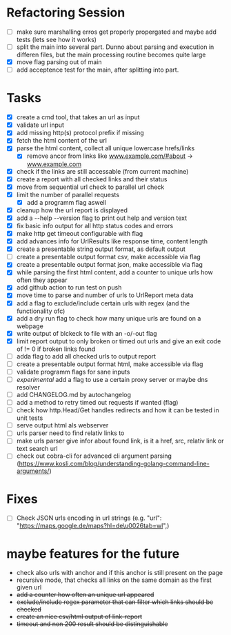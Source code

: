 # Refactoring Session
- [ ] make sure marshalling erros get properly propergated and maybe add tests (lets see how it works)
- [ ] split the main into several part. Dunno about parsing and execution in differen files, but the main processing routine becomes quite large
- [x] move flag parsing out of main
- [ ] add acceptence test for the main, after splitting into part.

# Tasks
- [x] create a cmd tool, that takes an url as input
- [x] validate url input
- [x] add missing http(s) protocol prefix if missing
- [x] fetch the html content of the url
- [x] parse the html content, collect all unique lowercase hrefs/links
  - [x] remove ancor from links like www.example.com/#about -> www.example.com
- [x] check if the links are still accessable (from current machine)
- [x] create a report with all checked links and their status
- [x] move from sequential url check to parallel url check
- [x] limit the number of parallel requests 
  - [x] add a programm flag aswell
- [x] cleanup how the url report is displayed
- [x] add a --help --version flag to print out help and version text
- [x] fix basic info output for all http status codes and errors
- [x] make http get timeout configurable with flag
- [x] add advances info for UrlResults like response time, content length
- [x] create a presentable string output format, as default output
- [ ] create a presentable output format csv, make accessible via flag
- [x] create a presentable output format json, make accessible via flag
- [x] while parsing the first html content, add a counter to unique urls how often they appear
- [x] add github action to run test on push
- [x] move time to parse and number of urls to UrlReport meta data
- [x] add a flag to exclude/include certain urls with regex (and the functionality ofc)
- [x] add a dry run flag to check how many unique urls are found on a webpage
- [x] write output of blckeck to file with an -o/-out flag
- [x] limit report output to only broken or timed out urls and give an exit code of != 0 if broken links found
- [ ] adda flag to add all checked urls to output report
- [ ] create a presentable output format html, make accessible via flag
- [ ] validate programm flags for sane inputs
- [ ] *experimental* add a flag to use a certain proxy server or maybe dns resolver
- [ ] add CHANGELOG.md by autochangelog
- [ ] add a method to retry timed out requests if wanted (flag)
- [ ] check how http.Head/Get handles redirects and how it can be tested in unit tests
- [ ] serve output html als webserver
- [ ] urls parser need to find relativ links to
- [ ] make urls parser give infor about found link, is it a href, src, relativ link or text search url
- [ ] check out cobra-cli for advanced cli argument parsing (https://www.kosli.com/blog/understanding-golang-command-line-arguments/)

# Fixes
- [ ] Check JSON urls encoding in url strings (e.g. "url": "https://maps.google.de/maps?hl=de\u0026tab=wl",)


# maybe features for the future
- check also urls with anchor and if this anchor is still present on the page
- recursive mode, that checks all links on the same domain as the first given url
- ~~add a counter how often an unique url appeared~~
- ~~exclude/include regex parameter that can filter which links should be checked~~
- ~~create an nice csv/html output of link-report~~
- ~~timeout and non 200 result should be distinguishable~~